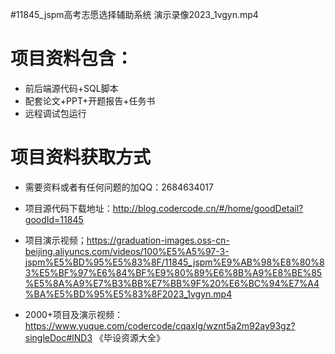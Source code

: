  #11845_jspm高考志愿选择辅助系统 演示录像2023_1vgyn.mp4
    
 
 # 项目资料包含：
 * 前后端源代码+SQL脚本
 * 配套论文+PPT+开题报告+任务书
 * 远程调试包运行

 # 项目资料获取方式
 * 需要资料或者有任何问题的加QQ：2684634017

 * 项目源代码下载地址：http://blog.codercode.cn/#/home/goodDetail?goodId=11845
 
 
 * 项目演示视频；https://graduation-images.oss-cn-beijing.aliyuncs.com/videos/100%E5%A5%97-3-jspm%E5%BD%95%E5%83%8F/11845_jspm%E9%AB%98%E8%80%83%E5%BF%97%E6%84%BF%E9%80%89%E6%8B%A9%E8%BE%85%E5%8A%A9%E7%B3%BB%E7%BB%9F%20%E6%BC%94%E7%A4%BA%E5%BD%95%E5%83%8F2023_1vgyn.mp4
 

 * 2000+项目及演示视频：https://www.yuque.com/codercode/cqaxlg/wznt5a2m92ay93gz?singleDoc#lND3 《毕设资源大全》


 
